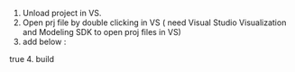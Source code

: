 
1. Unload project in VS.
2. Open prj file by double clicking in VS ( need Visual Studio Visualization
   and Modeling SDK to open proj files in VS)
3. add below :
<Import Project="$(MSBuildToolPath)\Microsoft.CSharp.targets" />
<Import
Project="$(MSBuildExtensionsPath)\Microsoft\VisualStudio\TextTemplating\v10.0\Microsoft.TextTemplating.targets"
/>
<PropertyGroup>
  <TransformOnBuild>true</TransformOnBuild>
</PropertyGroup>
4. build

